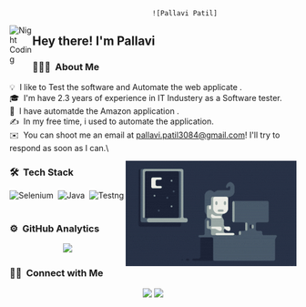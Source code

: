                                        ![Pallavi Patil]

<img alt="Night Coding" src="./assets/Hand%20Wave.gif" width='40' align="left"/><h2>Hey there! I'm Pallavi</h2>

<!-- ## 👋 &nbsp;Hey there! I'm Pallavi -->

### 👨🏻‍💻 &nbsp;About Me

💡 &nbsp;I like to Test the software and Automate the web applicate .\
🎓 &nbsp;I'm have 2.3 years of experience in IT Industery as a Software tester.\
🌱 &nbsp;I have automatde the Amazon application .\
✍️ &nbsp;In my free time, i used to automate the application.\
✉️ &nbsp;You can shoot me an email at pallavi.patil3084@gmail.com! I'll try to respond as soon as I can.\


<img alt="Night Coding" src="https://raw.githubusercontent.com/AVS1508/AVS1508/master/assets/Night-Coding.gif" align="right"/>

### 🛠 &nbsp;Tech Stack

![Selenium](https://img.shields.io/badge/-Selenium-05122A?style=flat&logo=Selenium)&nbsp;
![Java](https://img.shields.io/badge/-Java-05122A?style=flat&logo=java)&nbsp;
![Testng](https://img.shields.io/badge/-Testng-05122A?style=flat&logo=Testng&logoColor=FFA518)&nbsp;

### ⚙️ &nbsp;GitHub Analytics

<p align="center">
<a href="https://github.com/Pallavi439">
  <img height="180em" src="https://github-readme-stats-eight-theta.vercel.app/api?username=Pallavi439&show_icons=true&theme=algolia&include_all_commits=true&count_private=true"/>
</a>
</p>

### 🤝🏻 &nbsp;Connect with Me

<p align="center">
<a href="https://github.com/Pallavi439"><img src="https://img.shields.io/badge/-pallavi.patil3084@gmail.com-3423A6?style=flat&logo=Gmail&logoColor=white"/></a>
  <a href="https://github.com/Pallavi439"><img src="https://img.shields.io/badge/-9067259501-3423A6?style=flat&logo=Dail&logoColo=white"/></a>

<a href="https://www.linkedin.com/in/pallavi-patil-177360280/"></a>
</p>
